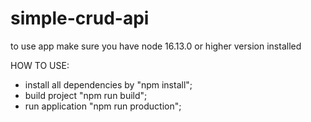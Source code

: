 # simple-crud-api
to use app make sure you have node 16.13.0 or higher version installed

HOW TO USE: 

 - install all dependencies by "npm install";
 - build project "npm run build";
 - run application "npm run production";

